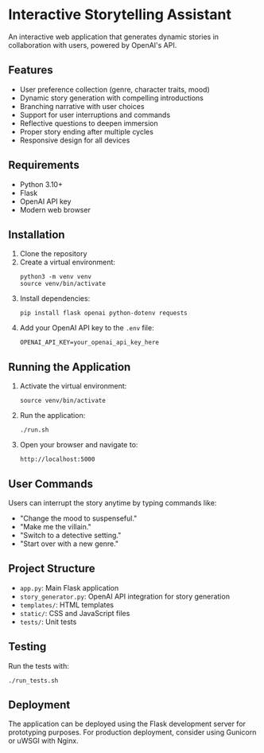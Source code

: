 # Interactive Storytelling Assistant

An interactive web application that generates dynamic stories in collaboration with users, powered by OpenAI's API.

## Features

- User preference collection (genre, character traits, mood)
- Dynamic story generation with compelling introductions
- Branching narrative with user choices
- Support for user interruptions and commands
- Reflective questions to deepen immersion
- Proper story ending after multiple cycles
- Responsive design for all devices

## Requirements

- Python 3.10+
- Flask
- OpenAI API key
- Modern web browser

## Installation

1. Clone the repository
2. Create a virtual environment:
   ```
   python3 -m venv venv
   source venv/bin/activate
   ```
3. Install dependencies:
   ```
   pip install flask openai python-dotenv requests
   ```
4. Add your OpenAI API key to the `.env` file:
   ```
   OPENAI_API_KEY=your_openai_api_key_here
   ```

## Running the Application

1. Activate the virtual environment:
   ```
   source venv/bin/activate
   ```
2. Run the application:
   ```
   ./run.sh
   ```
3. Open your browser and navigate to:
   ```
   http://localhost:5000
   ```

## User Commands

Users can interrupt the story anytime by typing commands like:
- "Change the mood to suspenseful."
- "Make me the villain."
- "Switch to a detective setting."
- "Start over with a new genre."

## Project Structure

- `app.py`: Main Flask application
- `story_generator.py`: OpenAI API integration for story generation
- `templates/`: HTML templates
- `static/`: CSS and JavaScript files
- `tests/`: Unit tests

## Testing

Run the tests with:
```
./run_tests.sh
```

## Deployment

The application can be deployed using the Flask development server for prototyping purposes. For production deployment, consider using Gunicorn or uWSGI with Nginx.
